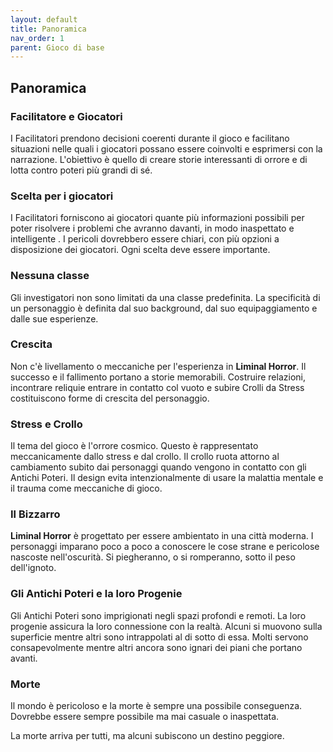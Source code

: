 ```yaml
---
layout: default
title: Panoramica
nav_order: 1
parent: Gioco di base
---
```


## Panoramica

### Facilitatore e Giocatori

I Facilitatori prendono decisioni coerenti durante il gioco e facilitano
situazioni nelle quali i giocatori possano essere coinvolti e esprimersi
con la narrazione. L'obiettivo è quello di creare storie interessanti di
orrore e di lotta contro poteri più grandi di sé.

### Scelta per i giocatori

I Facilitatori forniscono ai giocatori quante più informazioni possibili
per poter risolvere i problemi che avranno davanti, in modo inaspettato
e intelligente . I pericoli dovrebbero essere chiari, con più opzioni a
disposizione dei giocatori. Ogni scelta deve essere importante.

### Nessuna classe

Gli investigatori non sono limitati da una classe predefinita. La
specificità di un personaggio è definita dal suo background, dal suo
equipaggiamento e dalle sue esperienze.

### Crescita

Non c'è livellamento o meccaniche per l'esperienza in **Liminal
Horror**. Il successo e il fallimento portano a storie memorabili.
Costruire relazioni, incontrare reliquie entrare in contatto col vuoto e
subire Crolli da Stress costituiscono forme di crescita del personaggio.

### Stress e Crollo

Il tema del gioco è l'orrore cosmico. Questo è rappresentato
meccanicamente dallo stress e dal crollo. Il crollo ruota attorno al
cambiamento subito dai personaggi quando vengono in contatto con gli
Antichi Poteri. Il design evita intenzionalmente di usare la malattia
mentale e il trauma come meccaniche di gioco.

### Il Bizzarro

**Liminal Horror** è progettato per essere ambientato in una città
moderna. I personaggi imparano poco a poco a conoscere le cose strane e
pericolose nascoste nell'oscurità. Si piegheranno, o si romperanno,
sotto il peso dell'ignoto.

### Gli Antichi Poteri e la loro Progenie

Gli Antichi Poteri sono imprigionati negli spazi profondi e remoti. La
loro progenie assicura la loro connessione con la realtà. Alcuni si
muovono sulla superficie mentre altri sono intrappolati al di sotto di
essa. Molti servono consapevolmente mentre altri ancora sono ignari dei
piani che portano avanti.

### Morte

Il mondo è pericoloso e la morte è sempre una possibile conseguenza.
Dovrebbe essere sempre possibile ma mai casuale o inaspettata.

La morte arriva per tutti, ma alcuni subiscono un destino peggiore.